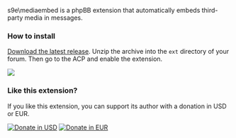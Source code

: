 s9e\mediaembed is a phpBB extension that automatically embeds third-party media in messages.

### How to install

[Download the latest release](https://github.com/s9e/phpbb-ext-mediaembed/releases/latest). Unzip the archive into the `ext` directory of your forum. Then go to the ACP and enable the extension.

![](http://i.imgur.com/i64CxlC.png)

### Like this extension?

If you like this extension, you can support its author with a donation in USD or EUR.

[![Donate in USD](https://www.paypalobjects.com/en_US/i/btn/btn_donateCC_LG_global.gif)](https://www.paypal.com/cgi-bin/webscr?cmd=_s-xclick&hosted_button_id=ABGFV5AGE98AG)
[![Donate in EUR](https://www.paypalobjects.com/en_US/i/btn/btn_donateCC_LG_global.gif)](https://www.paypal.com/cgi-bin/webscr?cmd=_s-xclick&hosted_button_id=6P6985GT2DLGL)